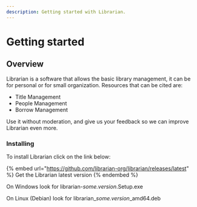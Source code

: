 ```yaml
---
description: Getting started with Librarian.
---
```


# Getting started

## Overview

Librarian is a software that allows the basic library management, it can be for personal or for small organization. Resources that can be cited are:

* Title Management
* People Management
* Borrow Management

Use it without moderation, and give us your feedback so we can improve Librarian even more.

### Installing

To install Librarian click on the link below:

{% embed url="https://github.com/librarian-org/librarian/releases/latest" %}
Get the Librarian latest version
{% endembed %}

On Windows look for librarian-_some.version_.Setup.exe

On Linux (Debian) look for librarian\__some.version_\_amd64.deb
